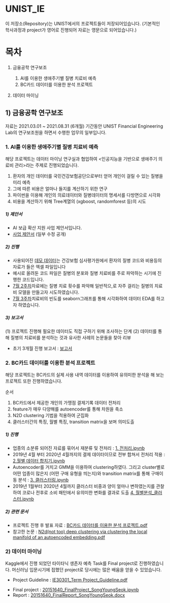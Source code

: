 # UNIST_IE

이 저장소(Repository)는 UNIST에서의 프로젝트들이 저장되어있습니다.
(기본적인 학사과정과 project가 영어로 진행되어 자료는 영문으로 되어있습니다.)

목차
========

 1) 금융공학 연구보조
    1. AI를 이용한 생애주기별 질병 치료비 예측
    2. BC카드 데이터를 이용한 분석 프로젝트   
  
 2) 데이터 마이닝
 

## 1) 금융공학 연구보조

자료는 2021.03.01 ~ 2021.08.31 (6개월) 기간동안 UNIST Financial Engineering Lab의 연구보조원을 하면서 수행한 업무의 일부입니다.

### 1. AI를 이용한 생애주기별 질병 치료비 예측
해당 프로젝트는 데이터 마이닝 연구실과 협업하여 <인공지능을 기반으로 생애주기 의료비 관리>라는 주제로 진행되었습니다. 
1) 환자의 개인 데이터를 국민건강보험공단으로부터 얻어 개인이 걸릴 수 있는 질병을 미리 예측
2) 그에 따른 비용은 얼마나 들지를 계산하기 위한 연구
3) 파이썬을 이용해 개인의 의료데이터와 질병데이터의 명세서를 다방면으로 시각화
4) 비용을 계산하기 위해 Tree계열의 (xgboost, randomforest 등)의 시도

##### 1) 제안서
+ AI 보급 확산 지원 사업 제안서입니다.
+ [사업 제안서](https://github.com/mrsys/UNIST_IE/blob/main/%5B%EA%B8%88%EC%9C%B5%EA%B3%B5%ED%95%99%20%EC%97%B0%EA%B5%AC%EB%B3%B4%EC%A1%B0%5D%20%ED%94%84%EB%A1%9C%EC%A0%9D%ED%8A%B8/AI%EB%A5%BC%20%EC%9D%B4%EC%9A%A9%ED%95%9C%20%EC%83%9D%EC%95%A0%EC%A3%BC%EA%B8%B0%EB%B3%84%20%EC%A7%88%EB%B3%91%20%EC%B9%98%EB%A3%8C%EB%B9%84%20%EC%98%88%EC%B8%A1/%5B%EC%A0%9C%EC%95%88%EC%84%9C%5DAI%20%EB%B3%B4%EA%B8%89%ED%99%95%EC%82%B0%EC%A7%80%EC%9B%90%EC%82%AC%EC%97%85%20-%20%EC%9D%B8%EA%B3%B5%EC%A7%80%EB%8A%A5%20%EA%B8%B0%EB%B0%98%20%EC%83%9D%EC%95%A0%EC%A3%BC%EA%B8%B0%20%EC%9D%98%EB%A3%8C%EB%B9%84%20%EA%B4%80%EB%A6%AC(%EC%88%98%EC%A0%95%EA%B3%B5%EA%B0%9C%EC%9A%A9).pdf) (일부 수정 공개)

##### 2) 진행
+ 사용되어진 [데모 데이터](https://github.com/mrsys/UNIST_IE/tree/main/%5B%EA%B8%88%EC%9C%B5%EA%B3%B5%ED%95%99%20%EC%97%B0%EA%B5%AC%EB%B3%B4%EC%A1%B0%5D%20%ED%94%84%EB%A1%9C%EC%A0%9D%ED%8A%B8/AI%EB%A5%BC%20%EC%9D%B4%EC%9A%A9%ED%95%9C%20%EC%83%9D%EC%95%A0%EC%A3%BC%EA%B8%B0%EB%B3%84%20%EC%A7%88%EB%B3%91%20%EC%B9%98%EB%A3%8C%EB%B9%84%20%EC%98%88%EC%B8%A1/%ED%94%84%EB%A1%9C%EC%A0%9D%ED%8A%B8%20%EC%A7%84%ED%96%89%EC%9D%98%20%EC%9D%BC%EB%B6%80%20%EC%9E%90%EB%A3%8C/%ED%94%84%EB%A1%9C%EC%A0%9D%ED%8A%B8%20%EB%B6%84%EC%84%9D%EC%9D%84%20%EC%9C%84%ED%95%9C%20%EB%8D%B0%EB%AA%A8%20%EB%8D%B0%EC%9D%B4%ED%84%B0)는 건강보험 심사평가원에서 환자의 질병 코드와 비용등의 자료가 들은 엑셀 파일입니다
+ 예시로 올려둔 코드 파일은 질병의 분포와 질병 치료비를 주로 파악하는 시기에 진행한 코드입니다.
+ [7월 2주차](https://github.com/mrsys/UNIST_IE/blob/main/%5B%EA%B8%88%EC%9C%B5%EA%B3%B5%ED%95%99%20%EC%97%B0%EA%B5%AC%EB%B3%B4%EC%A1%B0%5D%20%ED%94%84%EB%A1%9C%EC%A0%9D%ED%8A%B8/AI%EB%A5%BC%20%EC%9D%B4%EC%9A%A9%ED%95%9C%20%EC%83%9D%EC%95%A0%EC%A3%BC%EA%B8%B0%EB%B3%84%20%EC%A7%88%EB%B3%91%20%EC%B9%98%EB%A3%8C%EB%B9%84%20%EC%98%88%EC%B8%A1/%ED%94%84%EB%A1%9C%EC%A0%9D%ED%8A%B8%20%EC%A7%84%ED%96%89%EC%9D%98%20%EC%9D%BC%EB%B6%80%20%EC%9E%90%EB%A3%8C/%5B7%EC%9B%94_2%EC%A3%BC%EC%B0%A8%5D_Price_prediction.ipynb)자료에는 질병 치료 횟수를 파악해 일반적으,로 자주 걸리는 질병의 치료비 모델을 만들고자 시도하였습니다.
+ [7월 3주차](https://github.com/mrsys/UNIST_IE/blob/main/%5B%EA%B8%88%EC%9C%B5%EA%B3%B5%ED%95%99%20%EC%97%B0%EA%B5%AC%EB%B3%B4%EC%A1%B0%5D%20%ED%94%84%EB%A1%9C%EC%A0%9D%ED%8A%B8/AI%EB%A5%BC%20%EC%9D%B4%EC%9A%A9%ED%95%9C%20%EC%83%9D%EC%95%A0%EC%A3%BC%EA%B8%B0%EB%B3%84%20%EC%A7%88%EB%B3%91%20%EC%B9%98%EB%A3%8C%EB%B9%84%20%EC%98%88%EC%B8%A1/%ED%94%84%EB%A1%9C%EC%A0%9D%ED%8A%B8%20%EC%A7%84%ED%96%89%EC%9D%98%20%EC%9D%BC%EB%B6%80%20%EC%9E%90%EB%A3%8C/%5B7%EC%9B%94_3%EC%A3%BC%EC%B0%A8%5D_Price_prediction.ipynb)치료비의 빈도를 seaborn그래프를 통해 시각화하여 데이터 EDA를 하고자 하였습니다.

##### 3) 보고서
(1) 프로젝트 진행해 필요한 데이터도 직접 구하기 위해 조사하는 단계
(2) 데이터를 통해 질병의 치료비를 분석하는 것과 유사한 사례의 논문들을 찾아 리뷰
+ 초기 3개월 진행 보고서 :  [보고서](https://github.com/mrsys/UNIST_IE/blob/main/%5B%EA%B8%88%EC%9C%B5%EA%B3%B5%ED%95%99%20%EC%97%B0%EA%B5%AC%EB%B3%B4%EC%A1%B0%5D%20%ED%94%84%EB%A1%9C%EC%A0%9D%ED%8A%B8/AI%EB%A5%BC%20%EC%9D%B4%EC%9A%A9%ED%95%9C%20%EC%83%9D%EC%95%A0%EC%A3%BC%EA%B8%B0%EB%B3%84%20%EC%A7%88%EB%B3%91%20%EC%B9%98%EB%A3%8C%EB%B9%84%20%EC%98%88%EC%B8%A1/%ED%94%84%EB%A1%9C%EC%A0%9D%ED%8A%B8%20%EC%A7%84%ED%96%89%EC%9D%98%20%EC%9D%BC%EB%B6%80%20%EC%9E%90%EB%A3%8C/%5B2021-1%ED%95%99%EA%B8%B0%5DYoungseok_Song_Research%20Internship%20Report.pdf)

### 2. BC카드 데이터를 이용한 분석 프로젝트 

해당 프로젝트는 BC카드의 실제 사용 내역 데이터를 이용하여 유의미한 분석을 해
보는 프로젝트 또한 진행하였습니다.

순서
1) BC카드에서 제공한 개인의 가맹점 결제기록 데이터 전처리
2) feature가 매우 다양해를 autoencoder를 통해 차원을 축소
3) N2D clustering 기법을 적용하여 군집화
4) 클러스터간의 특징, 월별 특징, transition matrix을 보며 의미도출

##### 1) 진행
+  업종의 소분류 되어진 자료를 묶어서 재분류 및 전처리 : [1. 전처리.ipynb ](https://github.com/mrsys/UNIST_IE/blob/main/%5B%EA%B8%88%EC%9C%B5%EA%B3%B5%ED%95%99%20%EC%97%B0%EA%B5%AC%EB%B3%B4%EC%A1%B0%5D%20%ED%94%84%EB%A1%9C%EC%A0%9D%ED%8A%B8/BC%EC%B9%B4%EB%93%9C%20%EB%8D%B0%EC%9D%B4%ED%84%B0%EB%A5%BC%20%EC%9D%B4%EC%9A%A9%ED%95%9C%20%EB%B6%84%EC%84%9D%20%ED%94%84%EB%A1%9C%EC%A0%9D%ED%8A%B8/python%20code/1.%20%EC%A0%84%EC%B2%98%EB%A6%AC.ipynb) 
+  2019년 4월 부터 2020년 4월까지의 결제 데이터이므로 전부 합쳐서 전처리 적용
 : [2.월별 데이터 합치기.ipynb](https://github.com/mrsys/UNIST_IE/blob/main/%5B%EA%B8%88%EC%9C%B5%EA%B3%B5%ED%95%99%20%EC%97%B0%EA%B5%AC%EB%B3%B4%EC%A1%B0%5D%20%ED%94%84%EB%A1%9C%EC%A0%9D%ED%8A%B8/BC%EC%B9%B4%EB%93%9C%20%EB%8D%B0%EC%9D%B4%ED%84%B0%EB%A5%BC%20%EC%9D%B4%EC%9A%A9%ED%95%9C%20%EB%B6%84%EC%84%9D%20%ED%94%84%EB%A1%9C%EC%A0%9D%ED%8A%B8/python%20code/2.%20%EC%9B%94%EB%B3%84%20%EB%8D%B0%EC%9D%B4%ED%84%B0%20%ED%95%A9%EC%B9%98%EA%B8%B0.ipynb)
+  Autoencoder를 거치고 GMM을 이용하여 clustering하였다. 그리고 cluster별로 어떤 업종이 많은지 (어떤 구매 유형을 띄는지)와 transition matrix를 통해 구매이동 분석 :  [3. 클러스터링.ipynb](https://github.com/mrsys/UNIST_IE/blob/main/%5B%EA%B8%88%EC%9C%B5%EA%B3%B5%ED%95%99%20%EC%97%B0%EA%B5%AC%EB%B3%B4%EC%A1%B0%5D%20%ED%94%84%EB%A1%9C%EC%A0%9D%ED%8A%B8/BC%EC%B9%B4%EB%93%9C%20%EB%8D%B0%EC%9D%B4%ED%84%B0%EB%A5%BC%20%EC%9D%B4%EC%9A%A9%ED%95%9C%20%EB%B6%84%EC%84%9D%20%ED%94%84%EB%A1%9C%EC%A0%9D%ED%8A%B8/python%20code/3.%20%ED%81%B4%EB%9F%AC%EC%8A%A4%ED%84%B0%EB%A7%81.ipynb)
+ 2019년 1월부터 2020년 4월까지 클러스터 비중과 양이 얼마나 변하였는지를 관찰하여 코로나 전후로 소비 패턴에서 유의미한 변화를 결과로 도출 [4. 월별분석_클러스터.ipynb](https://github.com/mrsys/UNIST_IE/blob/main/%5B%EA%B8%88%EC%9C%B5%EA%B3%B5%ED%95%99%20%EC%97%B0%EA%B5%AC%EB%B3%B4%EC%A1%B0%5D%20%ED%94%84%EB%A1%9C%EC%A0%9D%ED%8A%B8/BC%EC%B9%B4%EB%93%9C%20%EB%8D%B0%EC%9D%B4%ED%84%B0%EB%A5%BC%20%EC%9D%B4%EC%9A%A9%ED%95%9C%20%EB%B6%84%EC%84%9D%20%ED%94%84%EB%A1%9C%EC%A0%9D%ED%8A%B8/python%20code/4.%20%EC%9B%94%EB%B3%84%EB%B6%84%EC%84%9D_%ED%81%B4%EB%9F%AC%EC%8A%A4%ED%84%B0.ipynb)


##### 2) 관련 문서
+ 프로젝트 진행 후 발표 자료 : [BC카드 데이터를 이용한 분석 프로젝트.pdf](https://github.com/mrsys/UNIST_IE/blob/main/%5B%EA%B8%88%EC%9C%B5%EA%B3%B5%ED%95%99%20%EC%97%B0%EA%B5%AC%EB%B3%B4%EC%A1%B0%5D%20%ED%94%84%EB%A1%9C%EC%A0%9D%ED%8A%B8/BC%EC%B9%B4%EB%93%9C%20%EB%8D%B0%EC%9D%B4%ED%84%B0%EB%A5%BC%20%EC%9D%B4%EC%9A%A9%ED%95%9C%20%EB%B6%84%EC%84%9D%20%ED%94%84%EB%A1%9C%EC%A0%9D%ED%8A%B8/BC%EC%B9%B4%EB%93%9C%20%EB%8D%B0%EC%9D%B4%ED%84%B0%EB%A5%BC%20%EC%9D%B4%EC%9A%A9%ED%95%9C%20%EB%B6%84%EC%84%9D%20%ED%94%84%EB%A1%9C%EC%A0%9D%ED%8A%B8.pdf)
+ 참고한 논문 : [N2d(not too) deep clustering via clustering the local manifold of an autoencoded embedding.pdf](https://github.com/mrsys/UNIST_IE/blob/main/%5B%EA%B8%88%EC%9C%B5%EA%B3%B5%ED%95%99%20%EC%97%B0%EA%B5%AC%EB%B3%B4%EC%A1%B0%5D%20%ED%94%84%EB%A1%9C%EC%A0%9D%ED%8A%B8/BC%EC%B9%B4%EB%93%9C%20%EB%8D%B0%EC%9D%B4%ED%84%B0%EB%A5%BC%20%EC%9D%B4%EC%9A%A9%ED%95%9C%20%EB%B6%84%EC%84%9D%20%ED%94%84%EB%A1%9C%EC%A0%9D%ED%8A%B8/python%20code/N2d(not%20too)%20deep%20clustering%20via%20clustering%20the%20local%20manifold%20of%20an%20autoencoded%20embedding.pdf)

### 2) 데이터 마이닝
Kaggle에서 진행 되었던 타이타닉 생존자 예측 Task를 Final project로 진행하였습니다.
머신러닝 입문시기에 접했던 project로 당시에는 많은 배움을 얻을 수 있었습니다.
+ Project Guideline : [IE30301_Term Project_Guideline.pdf](https://github.com/mrsys/UNIST_IE/blob/main/%5B%EB%8D%B0%EC%9D%B4%ED%84%B0%EB%A7%88%EC%9D%B4%EB%8B%9D%5D%20Final%20Project%20-%20%ED%83%80%EC%9D%B4%ED%83%80%EB%8B%89%20%EC%83%9D%EC%A1%B4%EC%9E%90%20%EC%98%88%EC%B8%A1/%EC%A3%BC%EC%96%B4%EC%A7%84%20%EB%AC%B8%EC%A0%9C%20%EC%9E%90%EB%A3%8C/IE30301_Term%20Project_Guideline.pdf)
* Final project : [20151640_FinalProject_SongYoungSeok.ipynb](https://github.com/mrsys/UNIST_IE/blob/main/%5B%EB%8D%B0%EC%9D%B4%ED%84%B0%EB%A7%88%EC%9D%B4%EB%8B%9D%5D%20Final%20Project%20-%20%ED%83%80%EC%9D%B4%ED%83%80%EB%8B%89%20%EC%83%9D%EC%A1%B4%EC%9E%90%20%EC%98%88%EC%B8%A1/20151640_FinalProject_SongYoungSeok.ipynb)
* Report : [20151640_FinalReport_SongYoungSeok.docx](https://github.com/mrsys/UNIST_IE/blob/main/%5B%EB%8D%B0%EC%9D%B4%ED%84%B0%EB%A7%88%EC%9D%B4%EB%8B%9D%5D%20Final%20Project%20-%20%ED%83%80%EC%9D%B4%ED%83%80%EB%8B%89%20%EC%83%9D%EC%A1%B4%EC%9E%90%20%EC%98%88%EC%B8%A1/~%24151640_FinalReport_SongYoungSeok.docx)
